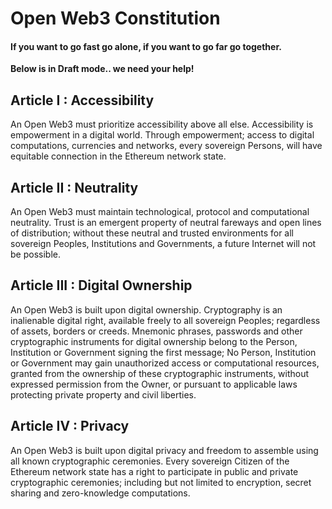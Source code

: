 # Open Web3 Constitution

#### If you want to go fast go alone, if you want to go far go together.

**Below is in Draft mode.. we need your help!**

## Article I : Accessibility
An Open Web3 must prioritize accessibility above all else. Accessibility is empowerment in a digital world. Through empowerment; access to digital computations, currencies and networks, every sovereign Persons, will have equitable connection in the Ethereum network state.

## Article II : Neutrality
An Open Web3 must maintain technological, protocol and computational neutrality. Trust is an emergent property of neutral fareways and open lines of distribution; without these neutral and trusted environments for all sovereign Peoples, Institutions and Governments, a future Internet will not be possible.

## Article III : Digital Ownership
An Open Web3 is built upon digital ownership. Cryptography is an inalienable digital right, available freely to all sovereign Peoples; regardless of assets, borders or creeds. Mnemonic phrases, passwords and other cryptographic instruments for digital ownership belong to the Person, Institution or Government signing the first message; No Person, Institution or Government may gain unauthorized access or computational resources, granted from the ownership of these cryptographic instruments, without expressed permission from the Owner, or pursuant to applicable laws protecting private property and civil liberties.

## Article IV : Privacy
An Open Web3 is built upon digital privacy and freedom to assemble using all known cryptographic ceremonies. Every sovereign Citizen of the Ethereum network state has a right to participate in public and private cryptographic ceremonies; including but not limited to encryption, secret sharing and zero-knowledge computations.
